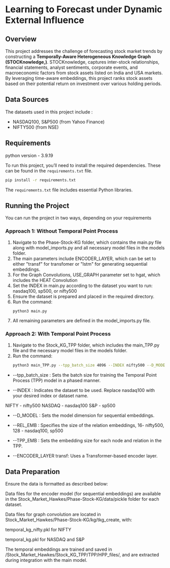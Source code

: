 # Learning to Forecast under Dynamic External Influence 

## Overview
This project addresses the challenge of forecasting stock market trends by constructing a **Temporally-Aware Heterogeneous Knowledge Graph (STOCKnowledge,)**. STOCKnowledge, captures inter-stock relationships, financial statements, analyst sentiments, corporate events, and macroeconomic factors from stock assets listed on India and USA markets. By leveraging time-aware embeddings, this project ranks stock assets based on their potential return on investment over various holding periods.

## Data Sources

The datasets used in this project include :
- NASDAQ100, S&P500 (from Yahoo Finance)
- NIFTY500 (from NSE)

## Requirements

python version - 3.9.19

To run this project, you’ll need to install the required dependencies. These can be found in the `requirements.txt` file.

```bash
pip install -r requirements.txt
```
The `requirements.txt` file includes essential Python libraries.

## Running the Project

You can run the project in two ways, depending on your requirements

### Approach 1: Without Temporal Point Process
1. Navigate to the Phase-Stock-KG folder, which contains the main.py file along with model_imports.py and all necessary model files in the models folder.
2. The main parameters include ENCODER_LAYER, which can be set to either "transf" for transfomer or "lstm" for generating sequential embeddings.
3. For the Graph Convolutions, USE_GRAPH parameter set to hgat, which includes the HEAT Convolution
4. Set the INDEX in main.py according to the dataset you want to run: nasdaq100, sp500, or nifty500
4. Ensure the dataset is prepared and placed in the required directory.
5. Run the command:
   ```bash
   python3 main.py 
   ```
6. All remaining parameters are defined in the model_imports.py file.


### Approach 2: With Temporal Point Process
1. Navigate to the Stock_KG_TPP folder, which includes the main_TPP.py file and the necessary model files in the models folder.
2. Run the command:
   ```bash
   python3 main_TPP.py --tpp_batch_size 4096 --INDEX nifty500 --D_MODEL 20 --REL_EMB 16 --TPP_EMB 128 --gpu 1 --ENCODER_LAYER transf
   ```
- --tpp_batch_size : Sets the batch size for training the Temporal Point Process (TPP) model in a phased manner.

- --INDEX : Indicates the dataset to be used. Replace nasdaq100 with your desired index or dataset name.

NIFTY - nifty500
NASDAQ - nasdaq100
S&P - sp500

- --D_MODEL : Sets the model dimension for sequential embeddings.

- --REL_EMB : Specifies the size of the relation embeddings, 16- nifty500, 128 - nasdaq100, sp500

- --TPP_EMB : Sets the embedding size for each node and relation in the TPP.

- --ENCODER_LAYER transf: Uses a Transformer-based encoder layer.

## Data Preparation

Ensure the data is formatted as described below:

Data files for the encoder model (for sequential embeddings) are available in the Stock_Market_Hawkes/Phase-Stock-KG/data/pickle folder for each dataset.

Data files for graph convolution are located in Stock_Market_Hawkes/Phase-Stock-KG/kg/tkg_create, with:

temporal_kg_nifty.pkl for NIFTY

temporal_kg.pkl for NASDAQ and S&P

The temporal embeddings are trained and saved in /Stock_Market_Hawkes/Stock_KG_TPP/TPP/HPP_files/, and are extracted during integration with the main model.

